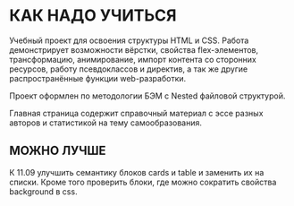 # КАК НАДО УЧИТЬСЯ

Учебный проект для освоения структуры HTML и CSS. Работа демонстрирует возможности вёрстки, свойства flex-элементов, трансформацию, анимирование, импорт контента со сторонних ресурсов, работу псевдоклассов и директив, а так же другие распространённые функции web-разработки.

Проект оформлен по методологии БЭМ с Nested файловой структурой.

Главная страница содержит справочный материал с эссе разных авторов и статистикой на тему самообразования.

## МОЖНО ЛУЧШЕ

К 11.09 улучшить семантику блоков cards и table и заменить их на списки. Кроме того проверить блоки, где можно сократить свойства background в css.
